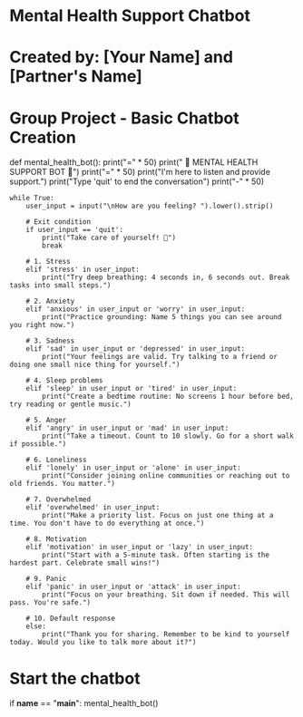 # Mental Health Support Chatbot
# Created by: [Your Name] and [Partner's Name]
# Group Project - Basic Chatbot Creation

def mental_health_bot():
    print("=" * 50)
    print("    🌈 MENTAL HEALTH SUPPORT BOT 🌈")
    print("=" * 50)
    print("I'm here to listen and provide support.")
    print("Type 'quit' to end the conversation")
    print("-" * 50)
    
    while True:
        user_input = input("\nHow are you feeling? ").lower().strip()
        
        # Exit condition
        if user_input == 'quit':
            print("Take care of yourself! 💙")
            break
            
        # 1. Stress
        elif 'stress' in user_input:
            print("Try deep breathing: 4 seconds in, 6 seconds out. Break tasks into small steps.")
            
        # 2. Anxiety
        elif 'anxious' in user_input or 'worry' in user_input:
            print("Practice grounding: Name 5 things you can see around you right now.")
            
        # 3. Sadness
        elif 'sad' in user_input or 'depressed' in user_input:
            print("Your feelings are valid. Try talking to a friend or doing one small nice thing for yourself.")
            
        # 4. Sleep problems
        elif 'sleep' in user_input or 'tired' in user_input:
            print("Create a bedtime routine: No screens 1 hour before bed, try reading or gentle music.")
            
        # 5. Anger
        elif 'angry' in user_input or 'mad' in user_input:
            print("Take a timeout. Count to 10 slowly. Go for a short walk if possible.")
            
        # 6. Loneliness
        elif 'lonely' in user_input or 'alone' in user_input:
            print("Consider joining online communities or reaching out to old friends. You matter.")
            
        # 7. Overwhelmed
        elif 'overwhelmed' in user_input:
            print("Make a priority list. Focus on just one thing at a time. You don't have to do everything at once.")
            
        # 8. Motivation
        elif 'motivation' in user_input or 'lazy' in user_input:
            print("Start with a 5-minute task. Often starting is the hardest part. Celebrate small wins!")
            
        # 9. Panic
        elif 'panic' in user_input or 'attack' in user_input:
            print("Focus on your breathing. Sit down if needed. This will pass. You're safe.")
            
        # 10. Default response
        else:
            print("Thank you for sharing. Remember to be kind to yourself today. Would you like to talk more about it?")

# Start the chatbot
if __name__ == "__main__":
    mental_health_bot()
